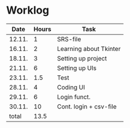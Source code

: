 # Worklog

| Date | Hours | Task |
| --- | --- | --- |
| 12.11. | 1 | SRS-file |
| 16.11. | 2 | Learning about Tkinter |
| 18.11. | 3 | Setting up project |
| 21.11. | 6 | Setting up UIs |
| 23.11. | 1.5 | Test |
| 28.11. | 4 | Coding UI |
| 29.11. | 6 | Login funct. |
| 30.11. | 10 | Cont. login + csv-file 
| total | 13.5 |   |
